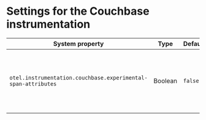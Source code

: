 # Settings for the Couchbase instrumentation

| System property | Type | Default | Description |
|---|---|---|---|
| `otel.instrumentation.couchbase.experimental-span-attributes` | Boolean | `false` | Enables the capture of span attributes (experimental for version 2.6 and higher of this instrumentation). |